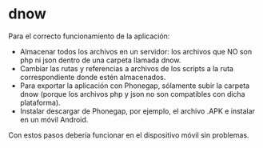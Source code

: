 dnow
====

Para el correcto funcionamiento de la aplicación:

- Almacenar todos los archivos en un servidor: los archivos que NO son php ni json dentro de una carpeta llamada dnow.
- Cambiar las rutas y referencias a archivos de los scripts a la ruta correspondiente donde estén almacenados.
- Para exportar la aplicación con Phonegap, sólamente subir la carpeta dnow (porque los archivos php y json no son compatibles con dicha plataforma).
- Instalar descargar de Phonegap, por ejemplo, el archivo .APK e instalar en un móvil Android.

Con estos pasos debería funcionar en el dispositivo móvil sin problemas.
